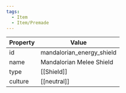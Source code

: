 ```yaml
---
tags:
  - Item
  - Item/Premade
---
```


| Property | Value                     |
| -------- | ------------------------- |
| id       | mandalorian_energy_shield |
| name     | Mandalorian Melee Shield  |
| type     | [[Shield]]                |
| culture  | [[neutral]]               |


